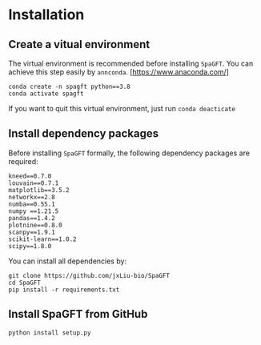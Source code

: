 # Installation

## Create a vitual environment 

The virtual environment is recommended before installing ```SpaGFT```. You can
achieve this step easily by ```annconda```. [https://www.anaconda.com/]
```shell
conda create -n spagft python==3.8
conda activate spagft
```
If you want to quit this virtual environment, just run ``` conda deacticate ```

## Install dependency packages
Before installing ```SpaGFT``` formally, the following dependency packages are 
required:

``` 
kneed==0.7.0
louvain==0.7.1
matplotlib==3.5.2
networkx==2.8
numba==0.55.1
numpy ==1.21.5
pandas==1.4.2
plotnine==0.8.0
scanpy==1.9.1
scikit-learn==1.0.2
scipy==1.8.0
```
You can install all dependencies by:
```shell
git clone https://github.com/jxLiu-bio/SpaGFT
cd SpaGFT
pip install -r requirements.txt
```
## Install SpaGFT from GitHub
```shell
python install setup.py
```

